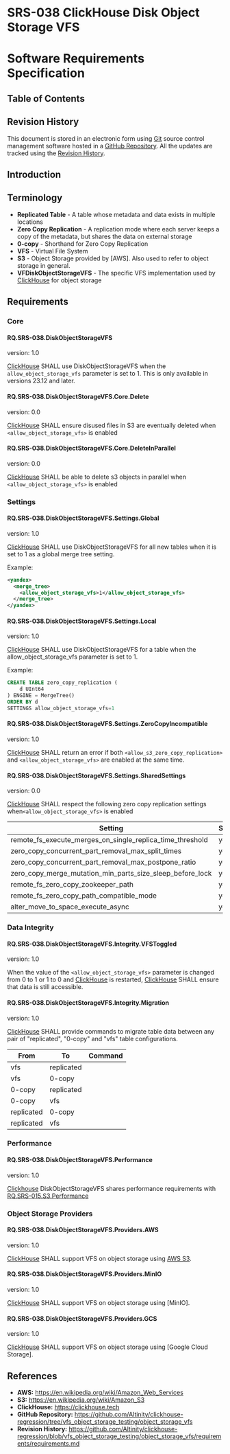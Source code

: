 # SRS-038 ClickHouse Disk Object Storage VFS
# Software Requirements Specification

## Table of Contents

## Revision History

This document is stored in an electronic form using [Git] source control
management software hosted in a [GitHub Repository]. All the updates are tracked
using the [Revision History].

## Introduction

## Terminology

- **Replicated Table** - A table whose metadata and data exists in multiple locations
- **Zero Copy Replication** - A replication mode where each server keeps a copy of the metadata, but shares the data on external storage
- **0-copy** - Shorthand for Zero Copy Replication
- **VFS** - Virtual File System
- **S3** - Object Storage provided by [AWS]. Also used to refer to object storage in general.
- **VFDiskObjectStorageVFS** - The specific VFS implementation used by [ClickHouse] for object storage

## Requirements

### Core

#### RQ.SRS-038.DiskObjectStorageVFS
version: 1.0

[ClickHouse] SHALL use DiskObjectStorageVFS when the `allow_object_storage_vfs` parameter is set to 1. This is only available in versions 23.12 and later.

#### RQ.SRS-038.DiskObjectStorageVFS.Core.Delete
version: 0.0

[ClickHouse] SHALL ensure disused files in S3 are eventually deleted when `<allow_object_storage_vfs>` is enabled

#### RQ.SRS-038.DiskObjectStorageVFS.Core.DeleteInParallel
version: 0.0

[ClickHouse] SHALL be able to delete s3 objects in parallel when `<allow_object_storage_vfs>` is enabled

### Settings

#### RQ.SRS-038.DiskObjectStorageVFS.Settings.Global
version: 1.0

[ClickHouse] SHALL use DiskObjectStorageVFS for all new tables when it is set to 1 as a global merge tree setting.

Example:

```xml
<yandex>
  <merge_tree>
    <allow_object_storage_vfs>1</allow_object_storage_vfs>
  </merge_tree>
</yandex>
```

#### RQ.SRS-038.DiskObjectStorageVFS.Settings.Local
version: 1.0

[ClickHouse] SHALL use DiskObjectStorageVFS for a table when the allow_object_storage_vfs parameter is set to 1.

Example:

```sql
CREATE TABLE zero_copy_replication (
    d UInt64
) ENGINE = MergeTree()
ORDER BY d
SETTINGS allow_object_storage_vfs=1
```

#### RQ.SRS-038.DiskObjectStorageVFS.Settings.ZeroCopyIncompatible
version: 1.0

[ClickHouse] SHALL return an error if both `<allow_s3_zero_copy_replication>`
and `<allow_object_storage_vfs>` are enabled at the same time.

#### RQ.SRS-038.DiskObjectStorageVFS.Settings.SharedSettings
version: 0.0

[ClickHouse] SHALL respect the following zero copy replication settings when`<allow_object_storage_vfs>` is enabled

| Setting                                                   | Support |
| --------------------------------------------------------- | ------- |
| remote_fs_execute_merges_on_single_replica_time_threshold | yes     |
| zero_copy_concurrent_part_removal_max_split_times         | yes     |
| zero_copy_concurrent_part_removal_max_postpone_ratio      | yes     |
| zero_copy_merge_mutation_min_parts_size_sleep_before_lock | yes     |
| remote_fs_zero_copy_zookeeper_path                        | yes     |
| remote_fs_zero_copy_path_compatible_mode                  | yes     |
| alter_move_to_space_execute_async                         | yes     |

### Data Integrity

#### RQ.SRS-038.DiskObjectStorageVFS.Integrity.VFSToggled
version: 1.0

When the value of the `<allow_object_storage_vfs>` parameter is changed from 0 to 1 or 1 to 0 and [ClickHouse] is restarted, [ClickHouse] SHALL ensure that data is still accessible.

#### RQ.SRS-038.DiskObjectStorageVFS.Integrity.Migration
version: 1.0

[ClickHouse] SHALL provide commands to migrate table data between any pair of "replicated", "0-copy" and "vfs" table configurations.

| From       | To         | Command |
| ---------- | ---------- | ------- |
| vfs        | replicated |         |
| vfs        | 0-copy     |         |
| 0-copy     | replicated |         |
| 0-copy     | vfs        |         |
| replicated | 0-copy     |         |
| replicated | vfs        |         |

### Performance

#### RQ.SRS-038.DiskObjectStorageVFS.Performance
version: 1.0

[Clickhouse] DiskObjectStorageVFS shares performance requirements with [RQ.SRS-015.S3.Performance](https://github.com/Altinity/clickhouse-regression/blob/main/s3/requirements/requirements.md#performance)

### Object Storage Providers

#### RQ.SRS-038.DiskObjectStorageVFS.Providers.AWS
version: 1.0

[ClickHouse] SHALL support VFS on object storage using [AWS S3].

#### RQ.SRS-038.DiskObjectStorageVFS.Providers.MinIO
version: 1.0

[ClickHouse] SHALL support VFS on object storage using [MinIO].

#### RQ.SRS-038.DiskObjectStorageVFS.Providers.GCS
version: 1.0

[ClickHouse] SHALL support VFS on object storage using [Google Cloud Storage].

## References

- **AWS:** <https://en.wikipedia.org/wiki/Amazon_Web_Services>
- **S3:** <https://en.wikipedia.org/wiki/Amazon_S3>
- **ClickHouse:** <https://clickhouse.tech>
- **GitHub Repository:** <https://github.com/Altinity/clickhouse-regression/tree/vfs_object_storage_testing/object_storage_vfs>
- **Revision History:** <https://github.com/Altinity/clickhouse-regression/blob/vfs_object_storage_testing/object_storage_vfs/requirements/requirements.md>

[AWS S3]: https://en.wikipedia.org/wiki/Amazon_S3
[ClickHouse]: https://clickhouse.tech
[Git]: https://git-scm.com/
[GitHub Repository]: https://github.com/Altinity/clickhouse-regression/tree/vfs_object_storage_testing/object_storage_vfs
[Revision History]: https://github.com/Altinity/clickhouse-regression/blob/vfs_object_storage_testing/object_storage_vfs/requirements/requirements.md
